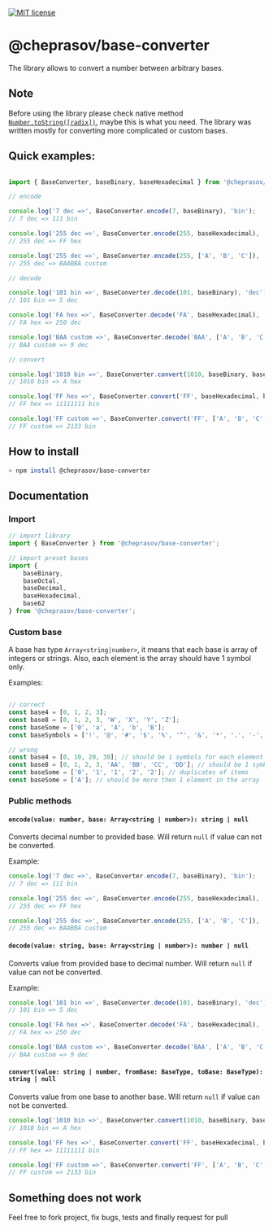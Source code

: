 [![MIT license](http://img.shields.io/badge/license-MIT-brightgreen.svg)](http://opensource.org/licenses/MIT)

@cheprasov/base-converter
=========

The library allows to convert a number between arbitrary bases.

## Note
Before using the library please check native method [`Number.toString([radix])`](https://developer.mozilla.org/en-US/docs/Web/JavaScript/Reference/Global_Objects/Number/toString), maybe this is what you need.
The library was written mostly for converting more complicated or custom bases.

## Quick examples:
```javascript

import { BaseConverter, baseBinary, baseHexadecimal } from '@cheprasov/base-converter';

// encode

console.log('7 dec =>', BaseConverter.encode(7, baseBinary), 'bin');
// 7 dec => 111 bin

console.log('255 dec =>', BaseConverter.encode(255, baseHexadecimal), 'hex');
// 255 dec => FF hex

console.log('255 dec =>', BaseConverter.encode(255, ['A', 'B', 'C']), 'custom');
// 255 dec => BAABBA custom

// decode

console.log('101 bin =>', BaseConverter.decode(101, baseBinary), 'dec');
// 101 bin => 5 dec

console.log('FA hex =>', BaseConverter.decode('FA', baseHexadecimal), 'dec');
// FA hex => 250 dec

console.log('BAA custom =>', BaseConverter.decode('BAA', ['A', 'B', 'C']), 'dec');
// BAA custom => 9 dec

// convert

console.log('1010 bin =>', BaseConverter.convert(1010, baseBinary, baseHexadecimal), 'hex');
// 1010 bin => A hex

console.log('FF hex =>', BaseConverter.convert('FF', baseHexadecimal, baseBinary), 'bin');
// FF hex => 11111111 bin

console.log('FF custom =>', BaseConverter.convert('FF', ['A', 'B', 'C', 'D', 'E', 'F'], ['1', '2', '3']), 'custom');
// FF custom => 2133 bin
```

## How to install

```bash
> npm install @cheprasov/base-converter
```

## Documentation

### Import
```javascript
// import library
import { BaseConverter } from '@cheprasov/base-converter';

// import preset bases
import {
    baseBinary,
    baseOctal,
    baseDecimal,
    baseHexadecimal,
    base62
} from '@cheprasov/base-converter';
```

### Custom base
A base has type `Array<string|number>`, it means that each base is array of integers or strings. Also, each element is the array should have 1 symbol only.

Examples:
```javascript

// correct
const base4 = [0, 1, 2, 3];
const base8 = [0, 1, 2, 3, 'W', 'X', 'Y', 'Z'];
const baseSome = ['0', 'a', 'A', 'b', 'B'];
const baseSymbols = ['!', '@', '#', '$', '%', '^', '&', '*', '.', '-', '+', '='];

// wrong
const base4 = [0, 10, 20, 30]; // should be 1 symbols for each element
const base8 = [0, 1, 2, 3, 'AA', 'BB', 'CC', 'DD']; // should be 1 symbols for each element
const baseSome = ['0', '1', '1', '2', '2']; // duplicates of items
const baseSome = ['A']; // should be more then 1 element in the array
```

### Public methods

#### `encode(value: number, base: Array<string | number>): string | null`
Converts decimal number to provided base. Will return `null` if value can not be converted.

Example:
```javascript
console.log('7 dec =>', BaseConverter.encode(7, baseBinary), 'bin');
// 7 dec => 111 bin

console.log('255 dec =>', BaseConverter.encode(255, baseHexadecimal), 'hex');
// 255 dec => FF hex

console.log('255 dec =>', BaseConverter.encode(255, ['A', 'B', 'C']), 'custom');
// 255 dec => BAABBA custom
```

#### `decode(value: string, base: Array<string | number>): number | null`
Converts value from provided base to decimal number. Will return `null` if value can not be converted.

Example:
```javascript
console.log('101 bin =>', BaseConverter.decode(101, baseBinary), 'dec');
// 101 bin => 5 dec

console.log('FA hex =>', BaseConverter.decode('FA', baseHexadecimal), 'dec');
// FA hex => 250 dec

console.log('BAA custom =>', BaseConverter.decode('BAA', ['A', 'B', 'C']), 'dec');
// BAA custom => 9 dec
```

#### `convert(value: string | number, fromBase: BaseType, toBase: BaseType): string | null`
Converts value from one base to another base. Will return `null` if value can not be converted.

```javascript
console.log('1010 bin =>', BaseConverter.convert(1010, baseBinary, baseHexadecimal), 'hex');
// 1010 bin => A hex

console.log('FF hex =>', BaseConverter.convert('FF', baseHexadecimal, baseBinary), 'bin');
// FF hex => 11111111 bin

console.log('FF custom =>', BaseConverter.convert('FF', ['A', 'B', 'C', 'D', 'E', 'F'], ['1', '2', '3']), 'custom');
// FF custom => 2133 bin
```

## Something does not work

Feel free to fork project, fix bugs, tests and finally request for pull
